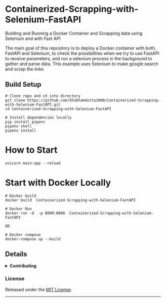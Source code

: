 # Containerized-Scrapping-with-Selenium-FastAPI

Building and Running a Docker Container and Scrapping data using Selenium and with Fast API

The main goal of this repository is to deploy a Docker container with both, FastAPI and Selenium, to check the possibilities when we try to use FastAPI to receive parameters, and run a selenium process in the background to gather and parse data.
This example uses Selenium to make google search and scrap the links

## Build Setup

```
# Clone repo and cd into directory
git clone https://github.com/Shubhamdutta2000/Containerized-Scrapping-with-Selenium-FastAPI.git
cd Containerized-Scrapping-with-Selenium-FastAPI
```

```
# Install dependencies locally
pip install pipenv
pipenv shell
pipenv install
```

# How to Start

```
uvicorn main:app --reload
```

# Start with Docker Locally

```
# Docker build
docker build  Containerized-Scrapping-with-Selenium-FastAPI

# Docker Run
docker run -d  -p 8000:8000  Containerized-Scrapping-with-Selenium-FastAPI

OR

# Docker compose
docker-compose up --build

```

## Details

<details>
<summary><strong>Contributing</strong></summary>

Pull requests and stars are always welcome. For bugs and feature requests, [please create an issue](../../issues/new).

</details>

### License

Released under the [MIT License](LICENSE).

---
